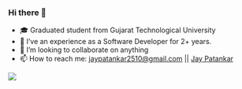 ### Hi there 👋

- 🎓 Graduated student from Gujarat Technological University
- 🌱 I’ve an experience as a Software Developer for 2+ years.
- 👯 I’m looking to collaborate on anything
- 📫 How to reach me: jaypatankar2510@gmail.com  || <a href="https://www.linkedin.com/in/jay-patankar-337a9718b/">Jay Patankar</a>

![](https://komarev.com/ghpvc/?username=jaypatankar)
